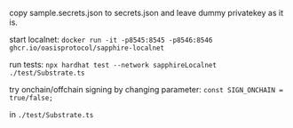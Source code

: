 copy sample.secrets.json to secrets.json and leave dummy privatekey as it is.

start localnet:
`docker run -it -p8545:8545 -p8546:8546 ghcr.io/oasisprotocol/sapphire-localnet`

run tests:
`npx hardhat test --network sapphireLocalnet ./test/Substrate.ts`

try onchain/offchain signing by changing parameter:
`const SIGN_ONCHAIN = true/false;`

in `./test/Substrate.ts`
